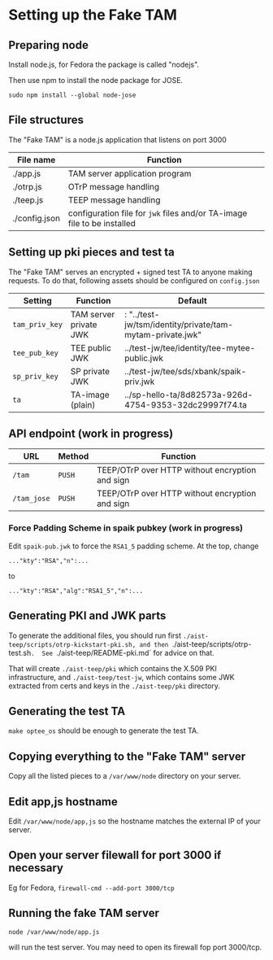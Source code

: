 # Setting up the Fake TAM

## Preparing node

Install node.js, for Fedora the package is called "nodejs".

Then use npm to install the node package for JOSE.

```
sudo npm install --global node-jose
```

## File structures

The "Fake TAM" is a node.js application that listens on port 3000

| File name | Function |
|-----------|----------|
| ./app.js | TAM server application program |
| ./otrp.js | OTrP message handling |
| ./teep.js | TEEP message handling |
| ./config.json | configuration file for `jwk` files and/or TA-image file to be installed |

## Setting up pki pieces and test ta

The "Fake TAM" serves an encrypted + signed test TA to anyone making requests.
To do that, following assets should be configured on `config.json`

| Setting | Function | Default |
|---------|----------|---------|
|`tam_priv_key` | TAM server private JWK | : "../test-jw/tsm/identity/private/tam-mytam-private.jwk" |
|`tee_pub_key` | TEE public JWK | ../test-jw/tee/identity/tee-mytee-public.jwk |
|`sp_priv_key` | SP private JWK | ../test-jw/tee/sds/xbank/spaik-priv.jwk |
|`ta` | TA-image (plain) | ../sp-hello-ta/8d82573a-926d-4754-9353-32dc29997f74.ta |

## API endpoint (work in progress)

| URL | Method | Function |
|-----|--------|----------|
| `/tam` | `PUSH` |TEEP/OTrP over HTTP without encryption and sign |
| `/tam_jose` | `PUSH` |TEEP/OTrP over HTTP without encryption and sign |

### Force Padding Scheme in spaik pubkey (work in progress)

Edit `spaik-pub.jwk` to force the `RSA1_5` padding scheme.  At the top, change

```
..."kty":"RSA","n":...
```

to

```
..."kty":"RSA","alg":"RSA1_5","n":...
```

## Generating PKI and JWK parts

To generate the additional files, you should run first `./aist-teep/scripts/otrp-kickstart-pki.sh, and
then `./aist-teep/scripts/otrp-test.sh`.  See `./aist-teep/README-pki.md` for advice on that.

That will create `./aist-teep/pki` which contains the X.509 PKI infrastructure, and `./aist-teep/test-jw`,
which contains some JWK extracted from certs and keys in the `./aist-teep/pki` directory.

## Generating the test TA

`make optee_os` should be enough to generate the test TA.

## Copying everything to the "Fake TAM" server

Copy all the listed pieces to a `/var/www/node` directory on your server.


## Edit app,js hostname

Edit `/var/www/node/app,js` so the hostname matches the external IP of your server.

## Open your server filewall for port 3000 if necessary

Eg for Fedora, `firewall-cmd --add-port 3000/tcp`

## Running the fake TAM server

`node /var/www/node/app.js`

will run the test server.  You may need to open its firewall fop port 3000/tcp.

